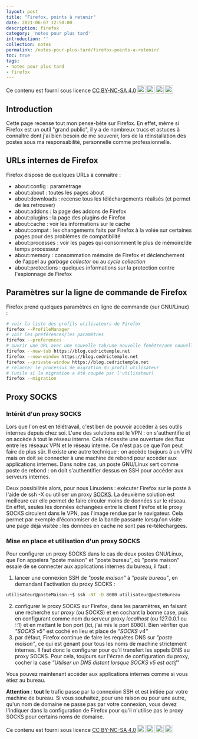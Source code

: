 ```yaml
---
layout: post
title: "Firefox, points à retenir"
date: 2021-06-07 12:50:00
description: firefox
category: 'notes pour plus tard'
introduction: ''
collection: notes
permalink: /notes-pour-plus-tard/firefox-points-a-retenir/
toc: true
tags:
- notes pour plus tard
- firefox
---
```


Ce contenu est fourni sous licence [CC BY-NC-SA 4.0](https://creativecommons.org/licenses/by-nc-sa/4.0/deed.fr)<img style="height:22px!important;margin-left:3px;vertical-align:text-bottom;" src="https://mirrors.creativecommons.org/presskit/icons/cc.svg?ref=chooser-v1"><img style="height:22px!important;margin-left:3px;vertical-align:text-bottom;" src="https://mirrors.creativecommons.org/presskit/icons/by.svg?ref=chooser-v1"><img style="height:22px!important;margin-left:3px;vertical-align:text-bottom;" src="https://mirrors.creativecommons.org/presskit/icons/nc.svg?ref=chooser-v1"><img style="height:22px!important;margin-left:3px;vertical-align:text-bottom;" src="https://mirrors.creativecommons.org/presskit/icons/sa.svg?ref=chooser-v1">

## Introduction
Cette page recense tout mon pense-bête sur Firefox. En effet, même si Firefox est un outil "grand public", il y a de nombreux trucs et astuces à connaître dont j'ai bien besoin de me souvenir, lors de la réinstallation des postes sous ma responsabilité, personnelle comme professionnelle.

## URLs internes de Firefox
Firefox dispose de quelques URLs à connaître :
* about:config : paramètrage
* about:about : toutes les pages about
* about:downloads : recense tous les téléchargements réalisés (et permet de les retrouver)
* about:addons : la page des addons de Firefox
* about:plugins : la page des plugins de Firefox
* about:cache : voir les informations sur le cache
* about:compat : les changements faits par Firefox à la volée sur certaines pages pour des problèmes de compatibilité
* about:processes : voir les pages qui consomment le plus de mémoire/de temps processeur
* about:memory : consommation mémoire de Firefox et déclenchement de l'appel au *garbage collector* ou au *cycle collection*
* about:protections : quelques informations sur la protection contre l'espionnage de Firefox


## Paramètres sur la ligne de commande de Firefox
Firefox prend quelques paramètres en ligne de commande (sur GNU/Linux) :
```bash
# voir la liste des profils utilisateurs de Firefox
firefox --ProfileManager 
# voir les préférences/les paramètres
firefox --preferences
# ouvrir une URL avec une nouvelle tab/une nouvelle fenêtre/une nouvelle fenêtre de navigation privée
firefox --new-tab https://blog.cedrictemple.net
firefox --new-window https://blog.cedrictemple.net
firefox --private-window https://blog.cedrictemple.net
# relancer le processus de migration du profil utilisateur
# (utile si la migration a été coupée par l'utilisateur)
firefox --migration
```

## Proxy SOCKS
### Intérêt d'un proxy SOCKS
Lors que l'on est en télétravail, c'est ben de pouvoir accéder à ses outils internes depuis chez soi. L'une des solutions est le VPN : on s'authentifie et on accède à tout le réseau interne. Cela nécessite une ouverture des flux entre les réseaux VPN et le réseau interne. Ce n'est pas ce que l'on peut faire de plus sûr. Il existe une autre technique : on accède toujours à un VPN mais on doit se connecter à une machine de rebond pour accéder aux applications internes. Dans notre cas, un poste GNU/Linux sert comme poste de rebond : on doit s'authentifier dessus en SSH pour accéder aux serveurs internes.

Deux possibilités alors, pour nous Linuxiens : exécuter Firefox sur le poste à l'aide de ssh -X ou utiliser un proxy [SOCKS](https://fr.wikipedia.org/wiki/SOCKS). La deuxième solution est meilleure car elle permet de faire circuler moins de données sur le réseau. En effet, seules les données échangées entre le client Firefox et le proxy SOCKS circulent dans le VPN, pas l'image rendue par le navigateur. Cela permet par exemple d'économiser de la bande passante lorsqu'on visite une page déjà visitée : les données en cache ne sont pas re-téléchargées.

### Mise en place et utilisation d'un proxy SOCKS
Pour configurer un proxy SOCKS dans le cas de deux postes GNU/Linux, que l'on appelera "poste maison" et "poste bureau", où "poste maison" essaie de se connecter aux applications internes du bureau, il faut :
1. lancer une connexion SSH de *"poste maison"* à *"poste bureau"*, en demandant l'activation du proxy SOCKS :
```bash
utilisateur@posteMaison:~$ ssh -NT -D 8080 utilisateur@posteBureau
```
2. configurer le proxy SOCKS sur Firefox, dans les paramètres, en faisant une recherche sur *proxy* (ou SOCKS) et en cochant la bonne case, puis en configurant comme nom du serveur proxy *localhost* (ou 127.0.0.1 ou ::1) et en mettant le bon port (ici, j'ai mis le port 8080). Bien vérifier que *"SOCKS v5"* est coché en lieu et place de *"SOCKS v4"*
3. par défaut, Firefox continue de faire les requêtes DNS sur *"poste maison"*, ce qui est génant pour tous les noms de machine strictement internes. Il faut donc le configurer pour qu'il transfert les appels DNS au proxy SOCKS. Pour cela, toujours sur l'écran de configuration du proxy, cocher la case *"Utiliser un DNS distant lorsque SOCKS v5 est actif"*

Vous pouvez maintenant accéder aux applications internes comme si vous étiez au bureau.

**Attention** : __tout__ le trafic passe par la connexion SSH et est initiée par votre machine de bureau. Si vous souhaitez, pour une raison ou pour une autre, qu'un nom de domaine ne passe pas par votre connexion, vous devez l'indiquer dans la configuration de Firefox pour qu'il n'utilise pas le proxy SOCKS pour certains noms de domaine.


Ce contenu est fourni sous licence [CC BY-NC-SA 4.0](https://creativecommons.org/licenses/by-nc-sa/4.0/deed.fr)<img style="height:22px!important;margin-left:3px;vertical-align:text-bottom;" src="https://mirrors.creativecommons.org/presskit/icons/cc.svg?ref=chooser-v1"><img style="height:22px!important;margin-left:3px;vertical-align:text-bottom;" src="https://mirrors.creativecommons.org/presskit/icons/by.svg?ref=chooser-v1"><img style="height:22px!important;margin-left:3px;vertical-align:text-bottom;" src="https://mirrors.creativecommons.org/presskit/icons/nc.svg?ref=chooser-v1"><img style="height:22px!important;margin-left:3px;vertical-align:text-bottom;" src="https://mirrors.creativecommons.org/presskit/icons/sa.svg?ref=chooser-v1">
